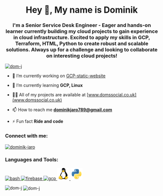 <h1 align="center">Hey 👋, My name is Dominik</h1>
<h3 align="center">I'm a Senior Service Desk Engineer - Eager and hands-on learner currently building my cloud projects to gain experience in cloud infrastructure. Excited to apply my skills in GCP, Terraform, HTML, Python to create robust and scalable solutions. Always up for a challenge and looking to collaborate on interesting cloud projects!</h3>

<p align="left"> <a href="https://github.com/ryo-ma/github-profile-trophy"><img src="https://github-profile-trophy.vercel.app/?username=dom-j" alt="dom-j" /></a> </p>

- 🔭 I’m currently working on [GCP-static-website](https://github.com/dom-j/GCP-static-website)

- 🌱 I’m currently learning **GCP, Linux**

- 👨‍💻 All of my projects are available at [www.domssocial.co.uk](www.domssocial.co.uk)

- 📫 How to reach me **dominikjaro789@gmail.com**

- ⚡ Fun fact **Ride and code**

<h3 align="left">Connect with me:</h3>
<p align="left">
<a href="https://linkedin.com/in/dominik-jaro" target="blank"><img align="center" src="https://raw.githubusercontent.com/rahuldkjain/github-profile-readme-generator/master/src/images/icons/Social/linked-in-alt.svg" alt="dominik-jaro" height="30" width="40" /></a>
</p>

<h3 align="left">Languages and Tools:</h3>
<p align="left"> <a href="https://www.gnu.org/software/bash/" target="_blank" rel="noreferrer"> <img src="https://www.vectorlogo.zone/logos/gnu_bash/gnu_bash-icon.svg" alt="bash" width="40" height="40"/> </a> <a href="https://firebase.google.com/" target="_blank" rel="noreferrer"> <img src="https://www.vectorlogo.zone/logos/firebase/firebase-icon.svg" alt="firebase" width="40" height="40"/> </a> <a href="https://cloud.google.com" target="_blank" rel="noreferrer"> <img src="https://www.vectorlogo.zone/logos/google_cloud/google_cloud-icon.svg" alt="gcp" width="40" height="40"/> </a> <a href="https://www.linux.org/" target="_blank" rel="noreferrer"> <img src="https://raw.githubusercontent.com/devicons/devicon/master/icons/linux/linux-original.svg" alt="linux" width="40" height="40"/> </a> <a href="https://www.python.org" target="_blank" rel="noreferrer"> <img src="https://raw.githubusercontent.com/devicons/devicon/master/icons/python/python-original.svg" alt="python" width="40" height="40"/> </a> </p>

<p><img align="left" src="https://github-readme-stats.vercel.app/api/top-langs?username=dom-j&show_icons=true&locale=en&layout=compact" alt="dom-j" /></p>

<p>&nbsp;<img align="center" src="https://github-readme-stats.vercel.app/api?username=dom-j&show_icons=true&locale=en" alt="dom-j" /></p>
